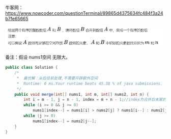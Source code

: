 牛客网：https://www.nowcoder.com/questionTerminal/89865d4375634fc484f3a24b7fe65665



![1616340022445](../../../../assets/1616340022445.png)

备注：假设 nums1空间 无限大。

```java
public class Solution {
    /*
     *  最优解：从后往前处理,不需要开辟额外空间
     *  Runtime: 0 ms.Your runtime beats 45.38 % of java submissions.
     */
    public void merge(int[] nums1, int m, int[] nums2, int n) {
        int i = m - 1, j = n - 1, index = m + n - 1;//index为合并后末尾的索引值
        while (i >= 0 && j >= 0)
            nums1[index--] = nums1[i] > nums2[j] ? nums1[i--] : nums2[j--];
        while (j >= 0)
            nums1[index--] = nums2[j--];
    }
}
```